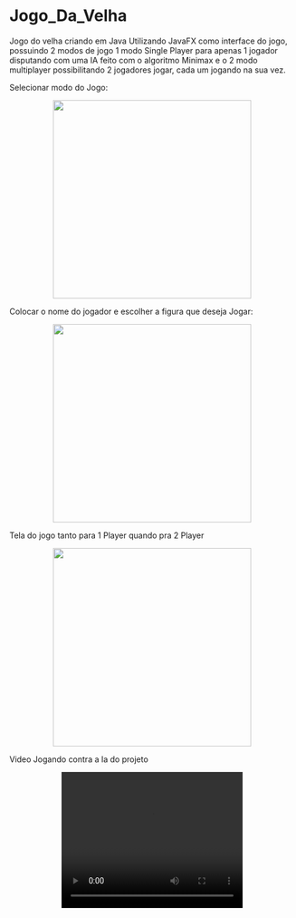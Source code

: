 # Jogo_Da_Velha

Jogo do velha criando em Java Utilizando JavaFX como interface do jogo,
possuindo 2 modos de jogo 1 modo Single Player para apenas 1 jogador disputando com uma IA feito com o algoritmo Minimax
e o 2 modo multiplayer possibilitando 2 jogadores jogar, cada um jogando na sua vez.

Selecionar modo do Jogo:
<div align="center">
  <img src="https://user-images.githubusercontent.com/87836325/174068445-222c170b-6d27-41a7-95fb-37e8d17e8b6e.png" width="350"/>
</div>

Colocar o nome do jogador e escolher a figura que deseja Jogar:
<div align="center">
  <img src="https://user-images.githubusercontent.com/87836325/174068452-ffd0cdea-ae03-4167-9387-633ffb541ad0.png" width="350"/>
</div>

Tela do jogo tanto para 1 Player quando pra 2 Player
<div align="center">
  <img src="https://user-images.githubusercontent.com/87836325/174068466-757846e6-108c-400e-ad56-42c6b27dd413.png" width="350"/>
</div>

Video Jogando contra a Ia do projeto
<div align="center">
  <video width="320" height="240" controls>
    <source src="https://user-images.githubusercontent.com/87836325/174067717-1c4ee981-9881-499c-8d0a-6e18b1f17b47.mp4" type="video/mp4">
</div>
